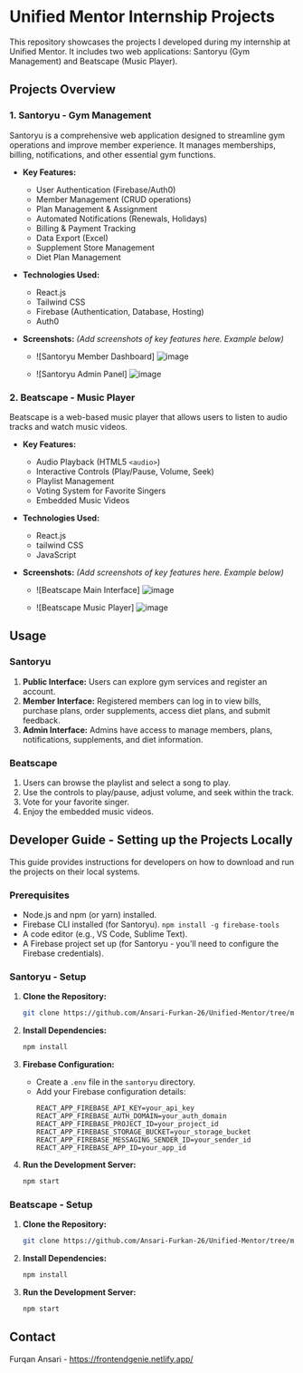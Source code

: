 # Unified Mentor Internship Projects

This repository showcases the projects I developed during my internship at Unified Mentor.  It includes two web applications: Santoryu (Gym Management) and Beatscape (Music Player).

## Projects Overview

### 1. Santoryu - Gym Management

Santoryu is a comprehensive web application designed to streamline gym operations and improve member experience. It manages memberships, billing, notifications, and other essential gym functions.

*   **Key Features:**
    *   User Authentication (Firebase/Auth0)
    *   Member Management (CRUD operations)
    *   Plan Management & Assignment
    *   Automated Notifications (Renewals, Holidays)
    *   Billing & Payment Tracking
    *   Data Export (Excel)
    *   Supplement Store Management
    *   Diet Plan Management

*   **Technologies Used:**
    *   React.js
    *   Tailwind CSS
    *   Firebase (Authentication, Database, Hosting)
    *   Auth0

*   **Screenshots:**  *(Add screenshots of key features here.  Example below)*
    *   ![Santoryu Member Dashboard]
      ![image](https://github.com/user-attachments/assets/7dbe24b5-0ddb-4529-8593-50fa50586fa1)

    *   ![Santoryu Admin Panel]
      ![image](https://github.com/user-attachments/assets/554263b5-e431-42b5-8024-9e725dfc1bf7)


### 2. Beatscape - Music Player

Beatscape is a web-based music player that allows users to listen to audio tracks and watch music videos.

*   **Key Features:**
    *   Audio Playback (HTML5 `<audio>`)
    *   Interactive Controls (Play/Pause, Volume, Seek)
    *   Playlist Management
    *   Voting System for Favorite Singers
    *   Embedded Music Videos

*   **Technologies Used:**
    *   React.js
    *   tailwind CSS
    *   JavaScript

*   **Screenshots:** *(Add screenshots of key features here. Example below)*
    *   ![Beatscape Main Interface]
      ![image](https://github.com/user-attachments/assets/32b3b191-cc4d-4dcf-9786-e56155ef7622)

    *   ![Beatscape Music Player]
      ![image](https://github.com/user-attachments/assets/3bab56ed-e517-4404-a9b9-bb17f1336561)


## Usage

### Santoryu

1.  **Public Interface:**  Users can explore gym services and register an account.
2.  **Member Interface:**  Registered members can log in to view bills, purchase plans, order supplements, access diet plans, and submit feedback.
3.  **Admin Interface:**  Admins have access to manage members, plans, notifications, supplements, and diet information.

### Beatscape

1.  Users can browse the playlist and select a song to play.
2.  Use the controls to play/pause, adjust volume, and seek within the track.
3.  Vote for your favorite singer.
4.  Enjoy the embedded music videos.

## Developer Guide - Setting up the Projects Locally

This guide provides instructions for developers on how to download and run the projects on their local systems.

### Prerequisites

*   Node.js and npm (or yarn) installed.
*   Firebase CLI installed (for Santoryu).  `npm install -g firebase-tools`
*   A code editor (e.g., VS Code, Sublime Text).
*   A Firebase project set up (for Santoryu - you'll need to configure the Firebase credentials).

### Santoryu - Setup

1.  **Clone the Repository:**
    ```bash
    git clone https://github.com/Ansari-Furkan-26/Unified-Mentor/tree/main/Gym_Management // Navigate to the Santoryu directory
    ```

2.  **Install Dependencies:**
    ```bash
    npm install 
    ```

3.  **Firebase Configuration:**
    *   Create a `.env` file in the `santoryu` directory.
    *   Add your Firebase configuration details:
        ```
        REACT_APP_FIREBASE_API_KEY=your_api_key
        REACT_APP_FIREBASE_AUTH_DOMAIN=your_auth_domain
        REACT_APP_FIREBASE_PROJECT_ID=your_project_id
        REACT_APP_FIREBASE_STORAGE_BUCKET=your_storage_bucket
        REACT_APP_FIREBASE_MESSAGING_SENDER_ID=your_sender_id
        REACT_APP_FIREBASE_APP_ID=your_app_id
        ```

4.  **Run the Development Server:**
    ```bash
    npm start  
    ```

### Beatscape - Setup

1.  **Clone the Repository:**
    ```bash
    git clone https://github.com/Ansari-Furkan-26/Unified-Mentor/tree/main/Music_Player  // Navigate to the Beatscape directory
    ```

2.  **Install Dependencies:**
    ```bash
    npm install 
    ```

3.  **Run the Development Server:**
    ```bash
    npm start  
    ```


## Contact

Furqan Ansari - https://frontendgenie.netlify.app/
